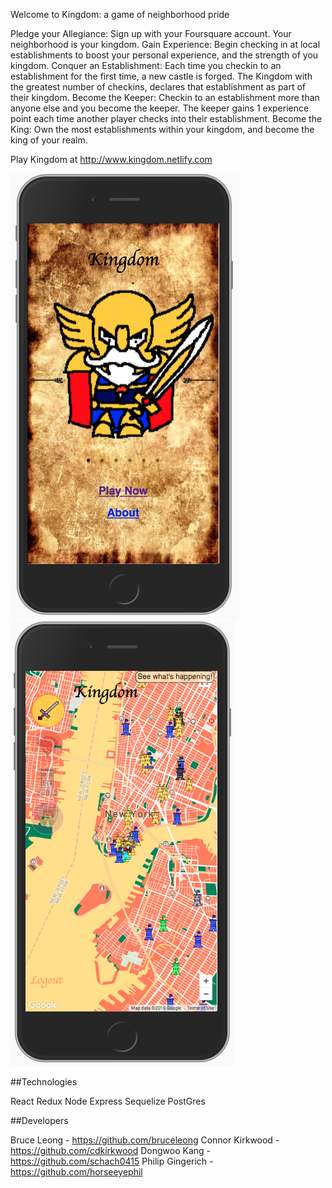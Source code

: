 Welcome to Kingdom: a game of neighborhood pride

Pledge your Allegiance: Sign up with your Foursquare account. Your neighborhood is your kingdom.
Gain Experience: Begin checking in at local establishments to boost your personal experience, and the strength of you kingdom.
Conquer an Establishment: Each time you checkin to an establishment for the first time, a new castle is forged. The Kingdom with the greatest number of checkins, declares that establishment as part of their kingdom.
Become the Keeper: Checkin to an establishment more than anyone else and you become the keeper. The keeper gains 1 experience point each time another player checks into their establishment.
Become the King: Own the most establishments within your kingdom, and become the king of your realm.

Play Kingdom at http://www.kingdom.netlify.com

![alt text](homeScreen.png)![alt text](dashboard.png)

##Technologies


React
Redux
Node
Express
Sequelize
PostGres

##Developers


Bruce Leong - https://github.com/bruceleong
Connor Kirkwood - https://github.com/cdkirkwood
Dongwoo Kang - https://github.com/schach0415
Philip Gingerich - https://github.com/horseeyephil

